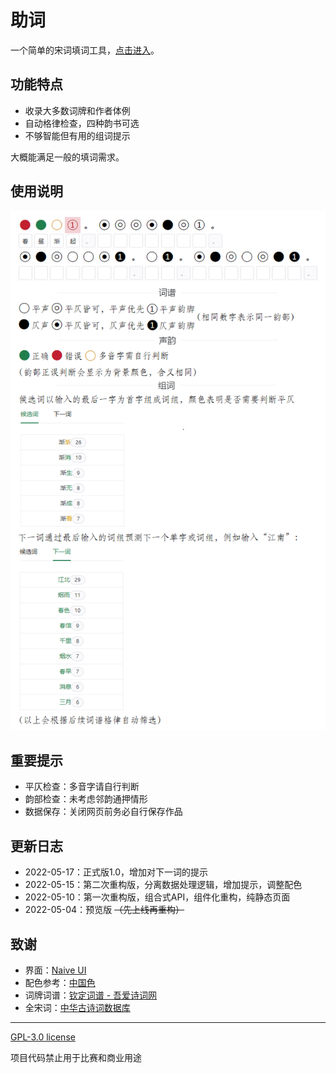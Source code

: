 # 助词

一个简单的宋词填词工具，[点击进入](https://chienmy.github.io/SongCiApp/)。

## 功能特点

- 收录大多数词牌和作者体例
- 自动格律检查，四种韵书可选
- 不够智能但有用的组词提示

大概能满足一般的填词需求。

## 使用说明

![使用说明](./img/usage.png)

## 重要提示

- 平仄检查：多音字请自行判断
- 韵部检查：未考虑邻韵通押情形
- 数据保存：关闭网页前务必自行保存作品

## 更新日志

- 2022-05-17：正式版1.0，增加对下一词的提示
- 2022-05-15：第二次重构版，分离数据处理逻辑，增加提示，调整配色
- 2022-05-10：第一次重构版，组合式API，组件化重构，纯静态页面
- 2022-05-04：预览版 ~~（先上线再重构）~~

## 致谢

- 界面：[Naive UI](https://github.com/TuSimple/naive-ui)
- 配色参考：[中国色](http://zhongguose.com/)
- 词牌词谱：[钦定词谱 - 吾爱诗词网](https://52shici.com/zd/cipai.php)
- 全宋词：[中华古诗词数据库](https://github.com/chinese-poetry/chinese-poetry)

---

[GPL-3.0 license](https://github.com/chienmy/SongCiApp/blob/main/LICENSE)

项目代码禁止用于比赛和商业用途
